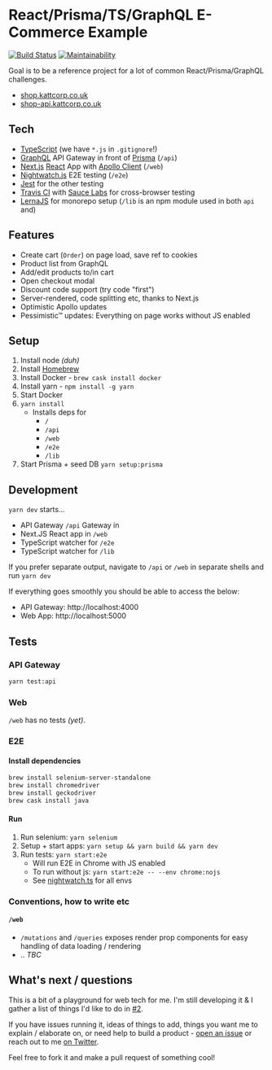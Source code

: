 # React/Prisma/TS/GraphQL E-Commerce Example

[![Build Status](https://travis-ci.org/KATT/shop.svg?branch=master)](https://travis-ci.org/KATT/shop) [![Maintainability](https://api.codeclimate.com/v1/badges/073d5e009a2b0cd2d0b9/maintainability)](https://codeclimate.com/github/KATT/shop/maintainability)

Goal is to be a reference project for a lot of common React/Prisma/GraphQL challenges.

* [shop.kattcorp.co.uk](https://shop.kattcorp.co.uk)
* [shop-api.kattcorp.co.uk](https://shop-api.kattcorp.co.uk)

## Tech

* [TypeScript](typescriptlang.org) (we have `*.js` in `.gitignore`!)
* [GraphQL](http://graphql.org/) API Gateway in front of [Prisma](https://prismagraphql.com) (`/api`)
* [Next.js](https://github.com/zeit/next.js/) [React](https://reactjs.org/) App with [Apollo Client](https://www.apollographql.com/) (`/web`)
* [Nightwatch.js](http://nightwatchjs.org/) E2E testing (`/e2e`)
* [Jest](https://facebook.github.io/jest/) for the other testing
* [Travis CI](https://travis-ci.org) with [Sauce Labs](http://saucelabs.com/) for cross-browser testing
* [LernaJS](https://lernajs.io) for monorepo setup (`/lib` is an npm module used in both `api` and)

## Features

* Create cart (`Order`) on page load, save ref to cookies
* Product list from GraphQL
* Add/edit products to/in cart
* Open checkout modal
* Discount code support (try code "first")
* Server-rendered, code splitting etc, thanks to Next.js
* Optimistic Apollo updates
* Pessimistic™ updates: Everything on page works without JS enabled

## Setup

1.  Install node _(duh)_
1.  Install [Homebrew](https://brew.sh/)
1.  Install Docker - `brew cask install docker`
1.  Install yarn - `npm install -g yarn`
1.  Start Docker
1.  `yarn install`
    * Installs deps for
      * `/`
      * `/api`
      * `/web`
      * `/e2e`
      * `/lib`
1.  Start Prisma + seed DB `yarn setup:prisma`

## Development

`yarn dev` starts...

* API Gateway `/api` Gateway in
* Next.JS React app in `/web`
* TypeScript watcher for `/e2e`
* TypeScript watcher for `/lib`

If you prefer separate output, navigate to `/api` or `/web` in separate shells and run `yarn dev`

If everything goes smoothly you should be able to access the below:

* API Gateway: http://localhost:4000
* Web App: http://localhost:5000

## Tests

### API Gateway

```sh
yarn test:api
```

### Web

`/web` has no tests _(yet)_.

### E2E

#### Install dependencies

```sh
brew install selenium-server-standalone
brew install chromedriver
brew install geckodriver
brew cask install java
```

#### Run

1.  Run selenium: `yarn selenium`
1.  Setup + start apps: `yarn setup && yarn build && yarn dev`
1.  Run tests: `yarn start:e2e`
    * Will run E2E in Chrome with JS enabled
    * To run without js: `yarn start:e2e -- --env chrome:nojs`
    * See [nightwatch.ts](/e2e/src/nightwatch.ts) for all envs

### Conventions, how to write etc

#### `/web`

* `/mutations` and `/queries` exposes render prop components for easy handling of data loading / rendering
* .. _TBC_

## What's next / questions

This is a bit of a playground for web tech for me. I'm still developing it & I gather a list of things I'd like to do in [#2](https://github.com/KATT/react-prisma-graphql-shopping-cart/issues/2).

If you have issues running it, ideas of things to add, things you want me to explain / elaborate on, or need help to build a product - [open an issue](https://github.com/KATT/shop/issues/new) or reach out to me [on Twitter](https://twitter.com/alexheartjs).

Feel free to fork it and make a pull request of something cool!
